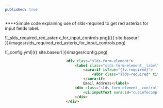 ```yaml
---
published: true
---
```

****Simple code explaining use of slds-required to get red asterixs for input fields label.

![_slds_required_red_asterix_for_input_controls.png]({{ site.baseurl }}/images/slds_required_red_asterix_for_input_controls.png)

![_config.yml]({{ site.baseurl }}/images/config.png)

```html
                            <div class="slds-form-element">
                                <label class="slds-form-element__label" for="cusinfocomp-input4">
                                    <aura:if isTrue="{!v.required}">
                                        <abbr class="slds-required" title="required" aura:id="emailReq">*											</abbr>
                                    </aura:if>
                                    Email Address</label>
                                <div class="slds-form-element__control">
                                    <ui:inputText aura:id="cusinfocomp-input4" class="slds-input" value="                                         {!v.contact.Email}" blur="{!c.checkValidate}"/>
                                </div>
                            </div>
```
